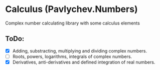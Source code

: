 # Calculus (Pavlychev.Numbers)
Complex number calculating library with some calculus elements

## ToDo:
- [X] Adding, substracting, multiplying and dividing complex numbers.
- [ ] Roots, powers, logarithms, integrals of complex numbers.
- [X] Derivatives, anti-derivatives and defined integration of real numbers.
